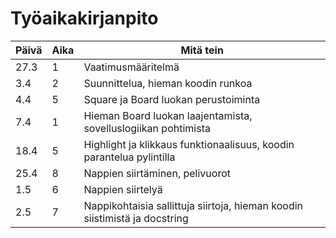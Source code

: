 # Työaikakirjanpito

|Päivä|Aika|Mitä tein|
|-----|----|---------|
|27.3 |1   |Vaatimusmääritelmä|
|3.4  |2   |Suunnittelua, hieman koodin runkoa|
|4.4  |5   |Square ja Board luokan perustoiminta|
|7.4  |1   |Hieman Board luokan laajentamista, sovelluslogiikan pohtimista|
|18.4 |5   |Highlight ja klikkaus funktionaalisuus, koodin parantelua pylintilla|
|25.4 |8   |Nappien siirtäminen, pelivuorot|
|1.5  |6   |Nappien siirtelyä|
|2.5  |7   |Nappikohtaisia sallittuja siirtoja, hieman koodin siistimistä ja docstring|

